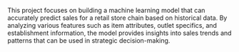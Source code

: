 This project focuses on building a machine learning model that can accurately predict sales for a retail store chain based on historical data. By analyzing various features such as item attributes, outlet specifics, and establishment information, the model provides insights into sales trends and patterns that can be used in strategic decision-making.
